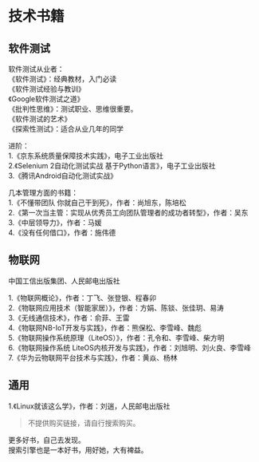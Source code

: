 # 技术书籍

## 软件测试  

软件测试从业者：  
《软件测试》：经典教材，入门必读  
《软件测试经验与教训》  
《Google软件测试之道》  
《批判性思维》：测试职业、思维很重要。  
《软件测试的艺术》  
《探索性测试》：适合从业几年的同学  

进阶：  
1.《京东系统质量保障技术实践》，电子工业出版社  
2.《Selenium 2自动化测试实战 基于Python语言》，电子工业出版社  
3.《腾讯Android自动化测试实战》  

几本管理方面的书籍：  
1.《不懂带团队 你就自己干到死》，作者：尚旭东，陈培松  
2.《第一次当主管：实现从优秀员工向团队管理者的成功者转型》，作者：吴东  
3.《中层领导力》，作者：马媛  
4.《没有任何借口》，作者：施伟德  

## 物联网

中国工信出版集团、人民邮电出版社  

1.《物联网概论》，作者：丁飞、张登银、程春卯  
2.《物联网应用技术（智能家居）》，作者：方娟、陈锬、张佳玥、易涛  
3.《无线通信技术》，作者：俞菲、王雷  
4.《物联网NB-IoT开发与实践》，作者：熊保松、李雪峰、魏彪  
5.《物联网操作系统原理（LiteOS）》，作者：孔令和、李雪峰、柴方明  
6.《物联网操作系统 LiteOS内核开发与实践》，作者：刘旭明、刘火良、李雪峰  
7.《华为云物联网平台技术与实践》，作者：黄焱、杨林  

## 通用

1.《Linux就该这么学》，作者：刘遄，人民邮电出版社  

> 不提供购买链接，请自行搜索购买。  

更多好书，自己去发现。  
搜索引擎也是一本好书，用好她，大有裨益。
